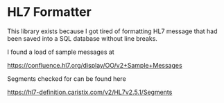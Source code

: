 # HL7 Formatter

This library exists because I got tired of formatting HL7 message that had been saved into a SQL database without line breaks.

I found a load of sample messages at

https://confluence.hl7.org/display/OO/v2+Sample+Messages

Segments checked for can be found here

https://hl7-definition.caristix.com/v2/HL7v2.5.1/Segments